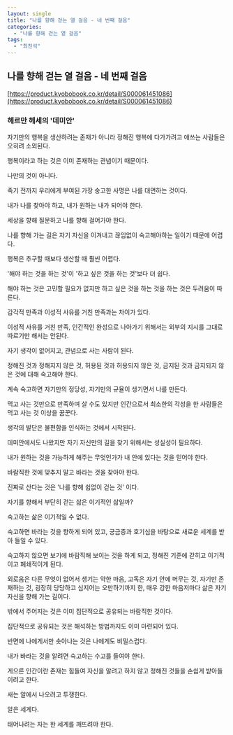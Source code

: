 ```yaml
---
layout: single
title: "나를 향해 걷는 열 걸음 - 네 번째 걸음"
categories:
  - "나를 향해 걷는 열 걸음"
tags:
  - "최진석"
---
```


## 나를 향해 걷는 열 걸음 - 네 번째 걸음

[https://product.kyobobook.co.kr/detail/S000061451086](https://product.kyobobook.co.kr/detail/S000061451086)

### 헤르만 헤세의 '데미안'

자기만의 행복을 생산하려는 존재가 아니라 정해진 행복에 다가가려고 애쓰는 사람들은 오히려 소외된다.

행복이라고 하는 것은 이미 존재하는 관념이기 때문이다.

나만의 것이 아니다.

죽기 전까지 우리에게 부여된 가장 숭고한 사명은 나를 대면하는 것이다.

내가 나를 찾아야 하고, 내가 원하는 내가 되어야 한다.

세상을 향해 질문하고 나를 향해 걸어가야 한다.

나를 향해 가는 길은 자기 자신을 이겨내고 끊임없이 숙고해야하는 일이기 때문에 어렵다.

행복은 추구할 때보다 생산할 때 훨씬 어렵다.

'해야 하는 것을 하는 것'이 '하고 싶은 것을 하는 것'보다 더 쉽다.

해야 하는 것은 고민할 필요가 없지만 하고 싶은 것을 하는 것을 하는 것은 두려움이 따른다.

감각적 만족과 이성적 사유를 거친 만족과는 차이가 있다.

이성적 사유를 거친 만족, 인간적인 완성으로 나아가기 위해서는 외부의 지시를 그대로 따르기만 해서는 안된다.

자기 생각이 없어지고, 관념으로 사는 사람이 된다.

정해진 것과 정해지지 않은 것, 허용된 것과 허용되지 않은 것, 금지된 것과 금지되지 않은 것에 대해 숙고해야 한다.

계속 숙고하면 자기만의 정당성, 자기만의 규율이 생기면서 나를 만든다.

먹고 사는 것만으로 만족하며 살 수도 있지만 인간으로서 최소한의 각성을 한 사람들은 먹고 사는 것 이상을 꿈꾼다.

생각의 발단은 불편함을 인식하는 것에서 시작된다.

데미안에서도 나왔지만 자기 자신만의 길을 찾기 위해서는 성실성이 필요하다.

내가 원하는 것을 가능하게 해주는 무엇인가가 내 안에 있다는 것을 믿어야 한다.

바람직한 것에 맞추지 말고 바라는 것을 찾아야 한다.

진짜로 산다는 것은 '나를 향해 쉼없이 걷는 것' 이다.

자기를 향해서 부단히 걷는 삶은 이기적인 삶일까?

숙고하는 삶은 이기적일 수 없다.

숙고하면 바라는 것을 향하게 되어 있고, 궁금증과 호기심을 바탕으로 새로운 세계를 받아 들일 수 있다.

숙고하지 않으면 보기에 바람직해 보이는 것을 하게 되고, 정해진 기준에 갇히고 이기적이고 폐쇄적이게 된다.

외로움은 다른 무엇이 없어서 생기는 약한 마음, 고독은 자기 안에 머무는 것, 자기만 존재하는 것, 굉장히 당당하고 심지어는 오만하기까지 한, 매우 강한 마음저마다 삶은 자기 자신을 향해 가는 길이다.

밖에서 주어지는 것은 이미 집단적으로 공유되는 바람직한 것이다.

집단적으로 공유되는 것은 해석하는 방법까지도 이미 마련되어 있다.

반면에 나에게서만 솟아나는 것은 나에게도 비밀스럽다.

내가 바라는 것을 알려면 숙고하는 수고를 들여야 한다.

게으른 인간이란 존재는 힘들여 자신을 알려고 하지 않고 정해진 것들을 손쉽게 받아들이려고 한다.

새는 알에서 나오려고 투쟁한다.

알은 세계다.

태어나려는 자는 한 세계를 깨뜨려야 한다.
